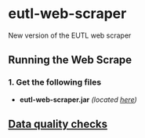 # eutl-web-scraper
New version of the EUTL web scraper

## Running the Web Scrape

### 1. Get the following files

* **eutl-web-scraper.jar** _(located [here](/dist/eutl-web-scraper.jar))_

## [Data quality checks](docs/QualityChecks.md)


